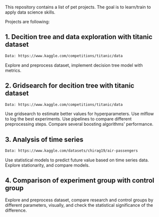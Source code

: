 This repository contains a list of pet projects. The goal is to learn/train to apply data science skills.

Projects are following: 
## 1. Decition tree and data exploration with titanic dataset 
```diff
Data: https://www.kaggle.com/competitions/titanic/data
```
Explore and preprocess dataset, implement decision tree model with metrics.

## 2. Gridsearch for decition tree with titanic dataset 
```diff
Data: https://www.kaggle.com/competitions/titanic/data
```
Use gridsearch to estimate better values for hyperparameters. Use mlflow to log the best experiments. Use pipelines to compare different preprocessing steps. Compare several boosting algorithms' performance.

## 3. Analysis of time series
```diff
Data: https://www.kaggle.com/datasets/chirag19/air-passengers 
```
Use statistical models to predict future value based on time series data. Explore stationarity, and compare models.

## 4. Comparison of experiment group with control group

Explore and preprocess dataset, compare research and control groups by different parameters, visually, and check the statistical significance of the difference. 

